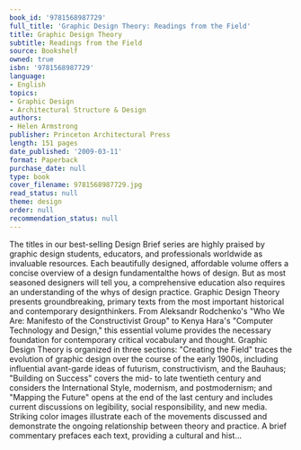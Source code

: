 ```yaml
---
book_id: '9781568987729'
full_title: 'Graphic Design Theory: Readings from the Field'
title: Graphic Design Theory
subtitle: Readings from the Field
source: Bookshelf
owned: true
isbn: '9781568987729'
language:
- English
topics:
- Graphic Design
- Architectural Structure & Design
authors:
- Helen Armstrong
publisher: Princeton Architectural Press
length: 151 pages
date_published: '2009-03-11'
format: Paperback
purchase_date: null
type: book
cover_filename: 9781568987729.jpg
read_status: null
theme: design
order: null
recommendation_status: null
---
```

The titles in our best-selling Design Brief series are highly praised by graphic design students, educators, and professionals worldwide as invaluable resources. Each beautifully designed, affordable volume offers a concise overview of a design fundamentalthe hows of design. But as most seasoned designers will tell you, a comprehensive education also requires an understanding of the whys of design practice. Graphic Design Theory presents groundbreaking, primary texts from the most important historical and contemporary designthinkers. From Aleksandr Rodchenko's "Who We Are: Manifesto of the Constructivist Group" to Kenya Hara's "Computer Technology and Design," this essential volume provides the necessary foundation for contemporary critical vocabulary and thought.
Graphic Design Theory is organized in three sections: "Creating the Field" traces the evolution of graphic design over the course of the early 1900s, including influential avant-garde ideas of futurism, constructivism, and the Bauhaus; "Building on Success" covers the mid- to late twentieth century and considers the International Style, modernism, and postmodernism; and "Mapping the Future" opens at the end of the last century and includes current discussions on legibility, social responsibility, and new media. Striking color images illustrate each of the movements discussed and demonstrate the ongoing relationship between theory and practice. A brief commentary prefaces each text, providing a cultural and hist...

